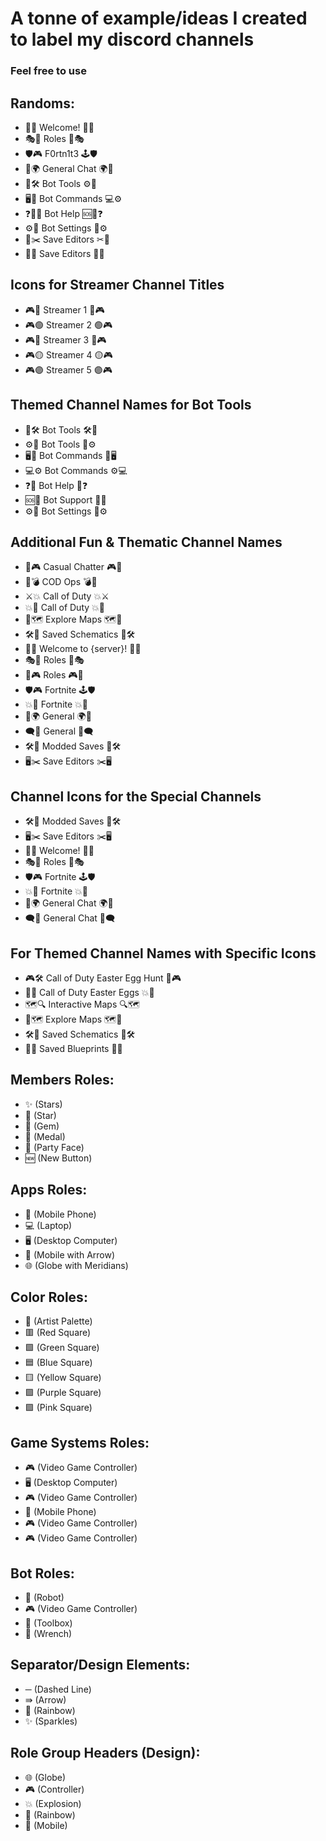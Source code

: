 # A tonne of example/ideas I created to label my discord channels
### Feel free to use

## Randoms:
- 👋🎉 Welcome! 🎉👋
- 🎭🌟 Roles 🌟🎭
- 🛡️🎮 F0rtn1t3 🕹️🛡️
- 💬🌍 General Chat 🌍💬
- 🤖🛠️ Bot Tools ⚙️🤖
- 🖥️🔧 Bot Commands 💻⚙️
- ❓🤖🆘 Bot Help 🆘🤖❓
- ⚙️🔧 Bot Settings 🔧⚙️
- 💾️✂️ Save Editors ✂💾
- 🔧💾 Save Editors 💾🔧

## Icons for Streamer Channel Titles
- 🎮🔴 Streamer 1 🔴🎮
- 🎮🟢 Streamer 2 🟢🎮
- 🎮🔵 Streamer 3 🔵🎮
- 🎮🟡 Streamer 4 🟡🎮
- 🎮🟣 Streamer 5 🟣🎮

## Themed Channel Names for Bot Tools
- 🤖🛠️ Bot Tools 🛠️🤖
- ⚙️🤖 Bot Tools 🤖⚙️
- 🖥️🔧 Bot Commands 🔧🖥️
- 💻⚙️ Bot Commands ⚙️💻
- ❓🤖 Bot Help 🤖❓
- 🆘🤖 Bot Support 🤖🆘
- ⚙️🔧 Bot Settings 🔧⚙️

## Additional Fun & Thematic Channel Names
- 💬🎮 Casual Chatter 🎮💬
- 🎯💣 COD Ops 💣🎯
- ⚔️💥 Call of Duty 💥⚔️
- 💥🔫 Call of Duty 💥🔫
- 📍🗺️ Explore Maps 🗺️📍
- 🛠️📜 Saved Schematics 📜🛠️
- 🌟🚪 Welcome to {server}! 🚪🌟
- 🎭🌟 Roles 🌟🎭
- 🔑🎮 Roles 🎮🔑
- 🛡️🎮 Fortnite 🕹️🛡️
- 💥🔫 Fortnite 💥🔫
- 💬🌍 General 🌍💬
- 🗨️💬 General 💬🗨️
- 🛠️💾 Modded Saves 💾🛠️
- 🖥️✂️ Save Editors ✂️🖥️


## Channel Icons for the Special Channels
- 🛠️💾 Modded Saves 💾🛠️
- 🖥️✂️ Save Editors ✂️🖥️
- 👋🎉 Welcome! 🎉👋
- 🎭🌟 Roles 🌟🎭
- 🛡️🎮 Fortnite 🕹️🛡️
- 💥🔫 Fortnite 💥🔫
- 💬🌍 General Chat 🌍💬
- 🗨️💬 General Chat 💬🗨️

## For Themed Channel Names with Specific Icons
- 🎮🛠️ Call of Duty Easter Egg Hunt 🐣🎮
- 🔎💥 Call of Duty Easter Eggs 💥🔎
- 🗺️🔍 Interactive Maps 🔍🗺️
- 📍🗺️ Explore Maps 🗺️📍
- 🛠️📜 Saved Schematics 📜🛠️
- 📐🔧 Saved Blueprints 🔧📐

## Members Roles:
- ✨ (Stars)
- 🌟 (Star)
- 💎 (Gem)
- 🏅 (Medal)
- 🥳 (Party Face)
- 🆕 (New Button)

## Apps Roles:
- 📱 (Mobile Phone)
- 💻 (Laptop)
- 🖥️ (Desktop Computer)
- 📲 (Mobile with Arrow)
- 🌐 (Globe with Meridians)

## Color Roles:
- 🎨 (Artist Palette)
- 🟥 (Red Square)
- 🟩 (Green Square)
- 🟦 (Blue Square)
- 🟨 (Yellow Square)
- 🟪 (Purple Square)
- 🟪 (Pink Square)

## Game Systems Roles:
- 🎮 (Video Game Controller)
- 🖥️ (Desktop Computer)
- 🎮 (Video Game Controller)
- 📱 (Mobile Phone)
- 🎮 (Video Game Controller)
- 🎮 (Video Game Controller)

## Bot Roles:
- 🤖 (Robot)
- 🎮 (Video Game Controller)
- 🧰 (Toolbox)
- 🔧 (Wrench)

## Separator/Design Elements:
- ─ (Dashed Line)
- ⇛ (Arrow)
- 🌈 (Rainbow)
- ✨ (Sparkles)

## Role Group Headers (Design):
- 🌐 (Globe)
- 🎮 (Controller)
- 💥 (Explosion)
- 🌈 (Rainbow)
- 📱 (Mobile)
